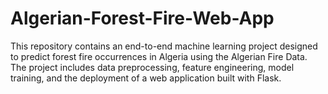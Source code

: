 # Algerian-Forest-Fire-Web-App
This repository contains an end-to-end machine learning project designed to predict forest fire occurrences in Algeria using the Algerian Fire Data. The project includes data preprocessing, feature engineering, model training, and the deployment of a web application built with Flask.
